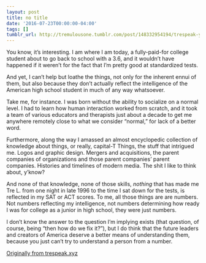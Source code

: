 ```yaml
---
layout: post 
title: no title 
date: '2016-07-23T00:00:00-04:00' 
tags: [] 
tumblr_url: http://tremulousone.tumblr.com/post/148332954194/trespeak-you-know-its-interesting-i-am-where 
---
```


You know, it’s interesting. I am where I am today, a fully-paid-for college student about to go back to school with a 3.6, and it wouldn’t have happened if it weren’t for the fact that I’m pretty good at standardized tests.

And yet, I can’t help but loathe the things, not only for the inherent ennui of them, but also because they don’t actually reflect the intelligence of the American high school student in much of any way whatsoever.

Take me, for instance. I was born without the ability to socialize on a normal level. I had to learn how human interaction worked from scratch, and it took a team of various educators and therapists just about a decade to get me anywhere remotely close to what we consider “normal,” for lack of a better word. 

Furthermore, along the way I amassed an almost encyclopedic collection of knowledge about things, or really, capital-T Things, the stuff that intrigued me. Logos and graphic design. Mergers and acquisitions, the parent companies of organizations and those parent companies’ parent companies. Histories and timelines of modern media. The shit I like to think about, y’know?

And none of that knowledge, none of those skills, _nothing_ that has made me Tre L. from one night in late 1996 to the time I sat down for the tests, is reflected in my SAT or ACT scores. To me, all those things are are numbers. Not numbers reflecting my intelligence, not numbers determining how ready I was for college as a junior in high school, they were just numbers.

I don’t know the answer to the question I’m implying exists (that question, of course, being “then how do we fix it?”), but I do think that the future leaders and creators of America deserve a better means of understanding them, because you just can’t try to understand a person from a number.

[Originally from trespeak.xyz](http://trespeak.tumblr.com/post/147831977343)
